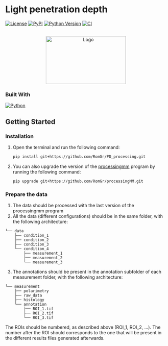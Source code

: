 # Light penetration depth 

[![License](https://img.shields.io/pypi/l/penetration_depth.svg?color=green)](https://github.com/RomGr/penetration_depth/raw/main/LICENSE)
[![PyPI](https://img.shields.io/pypi/v/penetration_depth.svg?color=green)](https://pypi.org/project/penetration_depth)
[![Python Version](https://img.shields.io/pypi/pyversions/penetration_depth.svg?color=green)](https://python.org)
[![CI](https://github.com/RomGr/PD_processing/actions/workflows/ci.yml/badge.svg)](https://github.com/RomGr/PD_processing/actions/workflows/ci.yml)

<!-- PROJECT LOGO -->
<br />
<div align="center">
    <img src="images/LOGO_HORAO_NEG 1.jpg" alt="Logo" width="250" height="150">
</div>

### Built With 
[![Python][Python.js]][Python-url]

<!-- ABOUT THE PROJECT -->
## Getting Started

### Installation

1. Open the terminal and run the following command:
    ```sh
    pip install git+https://github.com/RomGr/PD_processing.git
    ```
2. You can also upgrade the version of the [processingmm](https://github.com/RomGr/processingMM.git) program by running the following command:
    ```sh
    pip upgrade git+https://github.com/RomGr/processingMM.git
    ```

### Prepare the data
1. The data should be processed with the last version of the processingmm program
2. All the data (different configurations) should be in the same folder, with the following architecture:
```
└── data
    ├── condition_1
    ├── condition_2
    ├── condition_3
    └── condition_4
        ├── measurement_1
        ├── measurement_2
        └── measurement_3
```
3. The annotations should be present in the annotation subfolder of each measurement folder, with the following architecture:
```
└── measurement
    ├── polarimetry
    ├── raw_data
    ├── histology
    └── annotation
        ├── ROI_1.tif
        ├── ROI_2.tif
        └── ROI_3.tif
```  
The ROIs should be numbered, as described above (ROI_1, ROI_2, ...). The number after the ROI should corresponds to the one that will be present in the different results files generated afterwards.



<!-- MARKDOWN LINKS & IMAGES -->
<!-- https://www.markdownguide.org/basic-syntax/#reference-style-links -->
[Python.js]: https://img.shields.io/badge/Python-3776AB?style=for-the-badge&logo=python&logoColor=white
[Python-url]: https://www.python.org/